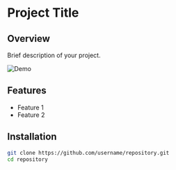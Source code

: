 # Project Title

## Overview

Brief description of your project.

![Demo](path/to/demo.gif)

## Features

- Feature 1
- Feature 2

## Installation

```bash
git clone https://github.com/username/repository.git
cd repository
```
